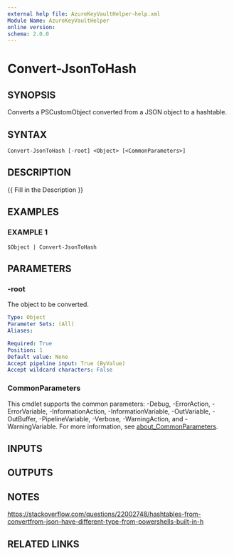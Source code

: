 ```yaml
---
external help file: AzureKeyVaultHelper-help.xml
Module Name: AzureKeyVaultHelper
online version:
schema: 2.0.0
---
```


# Convert-JsonToHash

## SYNOPSIS
Converts a PSCustomObject converted from a JSON object to a hashtable.

## SYNTAX

```
Convert-JsonToHash [-root] <Object> [<CommonParameters>]
```

## DESCRIPTION
{{ Fill in the Description }}

## EXAMPLES

### EXAMPLE 1
```
$Object | Convert-JsonToHash
```

## PARAMETERS

### -root
The object to be converted.

```yaml
Type: Object
Parameter Sets: (All)
Aliases:

Required: True
Position: 1
Default value: None
Accept pipeline input: True (ByValue)
Accept wildcard characters: False
```

### CommonParameters
This cmdlet supports the common parameters: -Debug, -ErrorAction, -ErrorVariable, -InformationAction, -InformationVariable, -OutVariable, -OutBuffer, -PipelineVariable, -Verbose, -WarningAction, and -WarningVariable. For more information, see [about_CommonParameters](http://go.microsoft.com/fwlink/?LinkID=113216).

## INPUTS

## OUTPUTS

## NOTES
https://stackoverflow.com/questions/22002748/hashtables-from-convertfrom-json-have-different-type-from-powershells-built-in-h

## RELATED LINKS
